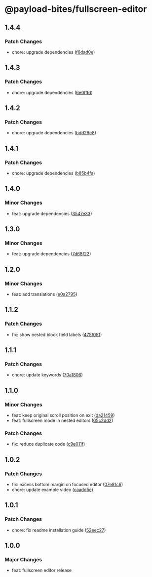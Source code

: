 # @payload-bites/fullscreen-editor

## 1.4.4

### Patch Changes

- chore: upgrade dependencies ([f6dad0e](https://github.com/rilrom/payload-bites/commit/f6dad0e))

## 1.4.3

### Patch Changes

- chore: upgrade dependencies ([6e0fffd](https://github.com/rilrom/payload-bites/commit/6e0fffd))

## 1.4.2

### Patch Changes

- chore: upgrade dependencies ([bdd26e8](https://github.com/rilrom/payload-bites/commit/bdd26e8))

## 1.4.1

### Patch Changes

- chore: upgrade dependencies ([b85b4fa](https://github.com/rilrom/payload-bites/commit/b85b4fa))

## 1.4.0

### Minor Changes

- feat: upgrade dependencies ([3547e33](https://github.com/rilrom/payload-bites/commit/3547e33))

## 1.3.0

### Minor Changes

- feat: upgrade dependencies ([7d68f22](https://github.com/rilrom/payload-bites/commit/7d68f22))

## 1.2.0

### Minor Changes

- feat: add translations ([e0a2795](https://github.com/rilrom/payload-bites/commit/e0a2795))

## 1.1.2

### Patch Changes

- fix: show nested block field labels ([475f051](https://github.com/rilrom/payload-bites/commit/475f051))

## 1.1.1

### Patch Changes

- chore: update keywords ([70a1806](https://github.com/rilrom/payload-bites/commit/70a1806))

## 1.1.0

### Minor Changes

- feat: keep original scroll position on exit ([da21459](https://github.com/rilrom/payload-bites/commit/da21459))
- feat: fullscreen mode in nested editors ([05c2dd2](https://github.com/rilrom/payload-bites/commit/05c2dd2))

### Patch Changes

- fix: reduce duplicate code ([c9e011f](https://github.com/rilrom/payload-bites/commit/c9e011f))

## 1.0.2

### Patch Changes

- fix: excess bottom margin on focused editor ([07e81c6](https://github.com/rilrom/payload-bites/commit/07e81c6))
- chore: update example video ([caadd5e](https://github.com/rilrom/payload-bites/commit/caadd5e))

## 1.0.1

### Patch Changes

- chore: fix readme installation guide ([52eec27](https://github.com/rilrom/payload-bites/commit/52eec27))

## 1.0.0

### Major Changes

- feat: fullscreen editor release
